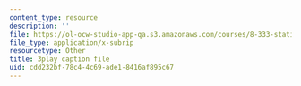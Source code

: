 ```yaml
---
content_type: resource
description: ''
file: https://ol-ocw-studio-app-qa.s3.amazonaws.com/courses/8-333-statistical-mechanics-i-statistical-mechanics-of-particles-fall-2013/cdd232bf78c44c69ade18416af895c67_TSjJlJJ2aoI.srt
file_type: application/x-subrip
resourcetype: Other
title: 3play caption file
uid: cdd232bf-78c4-4c69-ade1-8416af895c67
---
```

